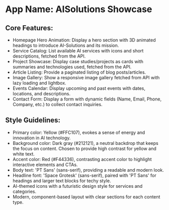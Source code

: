 # **App Name**: AISolutions Showcase

## Core Features:

- Homepage Hero Animation: Display a hero section with 3D animated headings to introduce AI-Solutions and its mission.
- Service Catalog: List available AI services with icons and short descriptions, fetched from the API.
- Project Showcase: Display case studies/projects as cards with summaries and technologies used, fetched from the API.
- Article Listing: Provide a paginated listing of blog posts/articles.
- Image Gallery: Show a responsive image gallery fetched from API with lazy loading and lightbox.
- Events Calendar: Display upcoming and past events with dates, locations, and descriptions.
- Contact Form: Display a form with dynamic fields (Name, Email, Phone, Company, etc.) to collect contact inquiries.

## Style Guidelines:

- Primary color: Yellow (#FFC107), evokes a sense of energy and innovation in AI technology.
- Background color: Dark gray (#212121), a neutral backdrop that keeps the focus on content. Chosen to provide high contrast for yellow and white text.
- Accent color: Red (#F44336), contrasting accent color to highlight interactive elements and CTAs.
- Body text: 'PT Sans' (sans-serif), providing a readable and modern look.
- Headline font: 'Space Grotesk' (sans-serif), paired with 'PT Sans' for headings and larger text blocks for techy style.
- AI-themed icons with a futuristic design style for services and categories.
- Modern, component-based layout with clear sections for each content type.
